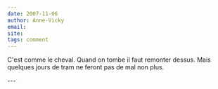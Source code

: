 ```yaml
---
date: 2007-11-06
author: Anne-Vicky
email: 
site: 
tags: comment
---
```


<p>C'est comme le cheval. Quand on tombe il faut remonter dessus. Mais quelques jours de tram ne feront pas de mal non plus. </p>
---